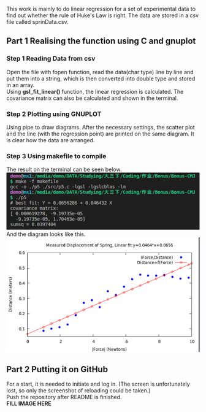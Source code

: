 This work is mainly to do linear regression for a set of experimental data to find out whether the rule of Huke's Law is right. The data are stored in a csv file called sprinData.csv.  

## Part 1 Realising the function using C and gnuplot  
### Step 1 Reading Data from csv  
Open the file with fopen function, read the data(char type) line by line and put them into a string, which is then converted into double type and stored in an array.  
Using **gsl_fit_linear()** function, the linear regression is calculated. The covariance matrix can also be calculated and shown in the terminal.  

### Step 2 Plotting using GNUPLOT  
Using pipe to draw diagrams. After the necessary settings, the scatter plot and the line (with the regression point) are printed on the same diagram. It is clear how the data are arranged.  

### Step 3 Using makefile to compile  
The result on the terminal can be seen below.  
![On terminal, result of makefile & calculation](./img/Output.png)  
And the diagram looks like this.  
![The Diagram](./img/Diagram.png)  

## Part 2 Putting it on GitHub  
For a start, it is needed to initiate and log in. (The screen is unfortunately lost, so only the screenshot of reloading could be taken.)  
Push the repository after README is finished.  
**FILL IMAGE HERE**